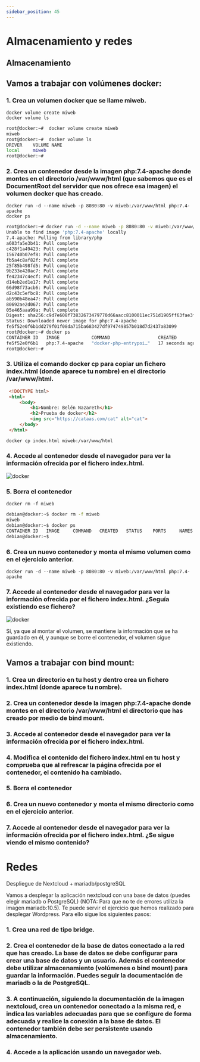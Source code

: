 ```yaml
---
sidebar_position: 45
---
```


# Almacenamiento y redes

## Almacenamiento

## Vamos a trabajar con volúmenes docker:

### 1. Crea un volumen docker que se llame miweb.

    docker volume create miweb
    docker volume ls

```bash
root@docker:~#  docker volume create miweb
miweb
root@docker:~#  docker volume ls
DRIVER    VOLUME NAME
local     miweb
root@docker:~#
```


### 2. Crea un contenedor desde la imagen php:7.4-apache donde montes en el directorio /var/www/html (que sabemos que es el DocumentRoot del servidor que nos ofrece esa imagen) el volumen docker que has creado.

    docker run -d --name miweb -p 8080:80 -v miweb:/var/www/html php:7.4-apache
    docker ps

```bash
root@docker:~# docker run -d --name miweb -p 8080:80 -v miweb:/var/www/html php:7.4-apache
Unable to find image 'php:7.4-apache' locally
7.4-apache: Pulling from library/php
a603fa5e3b41: Pull complete 
c428f1a49423: Pull complete 
156740b07ef8: Pull complete 
fb5a4c8af82f: Pull complete 
25f85b498fd5: Pull complete 
9b233e420ac7: Pull complete 
fe42347c4ecf: Pull complete 
d14eb2ed1e17: Pull complete 
66d98f73acb6: Pull complete 
d2c43c5efbc8: Pull complete 
ab590b48ea47: Pull complete 
80692ae2d067: Pull complete 
05e465aaa99a: Pull complete 
Digest: sha256:c9d7e608f73832673479770d66aacc8100011ec751d1905ff63fae3fe2e0ca6d
Status: Downloaded newer image for php:7.4-apache
fe5f52e0f6b1dd279f01f08da715ba683427df974749857b018d7d2437a83099
root@docker:~# docker ps
CONTAINER ID   IMAGE            COMMAND                  CREATED          STATUS          PORTS                  NAMES
fe5f52e0f6b1   php:7.4-apache   "docker-php-entrypoi…"   17 seconds ago   Up 16 seconds   0.0.0.0:8080->80/tcp   miweb
root@docker:~# 
```


### 3. Utiliza el comando docker cp para copiar un fichero index.html (donde aparece tu nombre) en el directorio /var/www/html.

```html
 <!DOCTYPE html>
 <html>
     <body>
         <h1>Nombre: Belén Nazareth</h1>
         <h2>Prueba de docker</h2>
         <img src="https://cataas.com/cat" alt="cat">
     </body>
 </html>
```

    docker cp index.html miweb:/var/www/html


### 4. Accede al contenedor desde el navegador para ver la información ofrecida por el fichero index.html.

![docker](/img/IAW/taller1IAW6.png)


### 5. Borra el contenedor

    docker rm -f miweb

```bash
debian@docker:~$ docker rm -f miweb
miweb
debian@docker:~$ docker ps
CONTAINER ID   IMAGE     COMMAND   CREATED   STATUS    PORTS     NAMES
debian@docker:~$ 
```


### 6. Crea un nuevo contenedor y monta el mismo volumen como en el ejercicio anterior.

    docker run -d --name miweb -p 8080:80 -v miweb:/var/www/html php:7.4-apache


### 7. Accede al contenedor desde el navegador para ver la información ofrecida por el fichero index.html. ¿Seguía existiendo ese fichero?

![docker](/img/IAW/taller1IAW6-2.png)

Sí, ya que al montar el volumen, se mantiene la información que se ha guardado en él, y aunque se borre el contenedor, el volumen sigue existiendo.


## Vamos a trabajar con bind mount:

### 1. Crea un directorio en tu host y dentro crea un fichero index.html (donde aparece tu nombre).



### 2. Crea un contenedor desde la imagen php:7.4-apache donde montes en el directorio /var/www/html el directorio que has creado por medio de bind mount.

### 3. Accede al contenedor desde el navegador para ver la información ofrecida por el fichero index.html.

### 4. Modifica el contenido del fichero index.html en tu host y comprueba que al refrescar la página ofrecida por el contenedor, el contenido ha cambiado.

### 5. Borra el contenedor

### 6. Crea un nuevo contenedor y monta el mismo directorio como en el ejercicio anterior.

### 7. Accede al contenedor desde el navegador para ver la información ofrecida por el fichero index.html. ¿Se sigue viendo el mismo contenido?


# Redes

Despliegue de Nextcloud + mariadb/postgreSQL

Vamos a desplegar la aplicación nextcloud con una base de datos (puedes elegir mariadb o PostgreSQL) (NOTA: Para que no te de errores utiliza la imagen mariadb:10.5). Te puede servir el ejercicio que hemos realizado para desplegar Wordpress. Para ello sigue los siguientes pasos:

### 1. Crea una red de tipo bridge.

### 2. Crea el contenedor de la base de datos conectado a la red que has creado. La base de datos se debe configurar para crear una base de datos y un usuario. Además el contenedor debe utilizar almacenamiento (volúmenes o bind mount) para guardar la información. Puedes seguir la documentación de mariadb o la de PostgreSQL.

### 3. A continuación, siguiendo la documentación de la imagen nextcloud, crea un contenedor conectado a la misma red, e indica las variables adecuadas para que se configure de forma adecuada y realice la conexión a la base de datos. El contenedor también debe ser persistente usando almacenamiento.

### 4. Accede a la aplicación usando un navegador web.